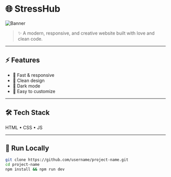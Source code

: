 # 🌐 StressHub

![Banner](https://media1.giphy.com/media/v1.Y2lkPTc5MGI3NjExOGZ4dzlxODEwZHUzY2luajhmbng2N3JyMG51N2didjYyMnZ3b3lvdCZlcD12MV9pbnRlcm5hbF9naWZfYnlfaWQmY3Q9Zw/XC0lKyEbJCdWKtGPp5/giphy.gif)

> ✨ A modern, responsive, and creative website built with love and clean code.

---

## ⚡️ Features
- 🚀 Fast & responsive  
- 🎨 Clean design  
- 🌙 Dark mode 
- 🔧 Easy to customize  

---

## 🛠 Tech Stack
HTML • CSS • JS

---

## 🚀 Run Locally
```bash
git clone https://github.com/username/project-name.git
cd project-name
npm install && npm run dev

